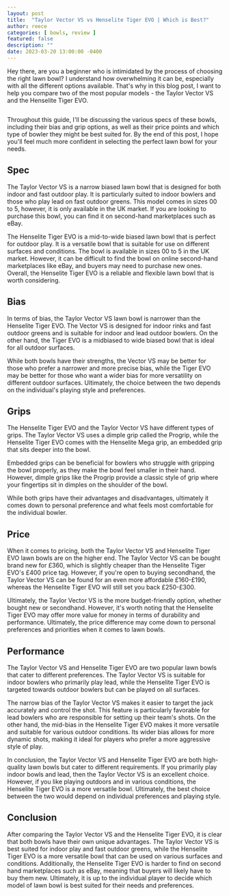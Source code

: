 ```yaml
---
layout: post
title:  "Taylor Vector VS vs Henselite Tiger EVO | Which is Best?"
author: reece
categories: [ bowls, review ]
featured: false
description: ""
date: 2023-03-20 13:00:00 -0400
---
```

    

<!-- wp:paragraph -->
<p xmlns="http://www.w3.org/1999/xhtml">Hey there, are you a beginner who is intimidated by the process of choosing the right lawn bowl? I understand how overwhelming it can be, especially with all the different options available. That's why in this blog post, I want to help you compare two of the most popular models - the Taylor Vector VS and the Henselite Tiger EVO.</p>
<!-- /wp:paragraph -->

<!-- wp:image {"id":2055,"sizeSlug":"large","linkDestination":"none"} -->
<figure class="wp-block-image size-large"><img src="/img/posts/taylor-vector-vs-vs-henselite-tiger-evo-1024x576.jpg" alt="" class="wp-image-2055"/></figure>
<!-- /wp:image -->

<!-- wp:paragraph -->
<p>Throughout this guide, I'll be discussing the various specs of these bowls, including their bias and grip options, as well as their price points and which type of bowler they might be best suited for. By the end of this post, I hope you'll feel much more confident in selecting the perfect lawn bowl for your needs.</p>
<!-- /wp:paragraph -->

<!-- wp:heading -->
<h2>Spec</h2>
<!-- /wp:heading -->

<!-- wp:paragraph -->
<p>The Taylor Vector VS is a narrow biased lawn bowl that is designed for both indoor and fast outdoor play. It is particularly suited to indoor bowlers and those who play lead on fast outdoor greens. This model comes in sizes 00 to 5, however, it is only available in the UK market. If you are looking to purchase this bowl, you can find it on second-hand marketplaces such as eBay.</p>
<!-- /wp:paragraph -->

<!-- wp:paragraph -->
<p>The Henselite Tiger EVO is a mid-to-wide biased lawn bowl that is perfect for outdoor play. It is a versatile bowl that is suitable for use on different surfaces and conditions. The bowl is available in sizes 00 to 5 in the UK market. However, it can be difficult to find the bowl on online second-hand marketplaces like eBay, and buyers may need to purchase new ones. Overall, the Henselite Tiger EVO is a reliable and flexible lawn bowl that is worth considering.</p>
<!-- /wp:paragraph -->

<!-- wp:heading -->
<h2>Bias</h2>
<!-- /wp:heading -->

<!-- wp:paragraph -->
<p>In terms of bias, the Taylor Vector VS lawn bowl is narrower than the Henselite Tiger EVO. The Vector VS is designed for indoor rinks and fast outdoor greens and is suitable for indoor and lead outdoor bowlers. On the other hand, the Tiger EVO is a midbiased to wide biased bowl that is ideal for all outdoor surfaces.</p>
<!-- /wp:paragraph -->

<!-- wp:paragraph -->
<p>While both bowls have their strengths, the Vector VS may be better for those who prefer a narrower and more precise bias, while the Tiger EVO may be better for those who want a wider bias for more versatility on different outdoor surfaces. Ultimately, the choice between the two depends on the individual's playing style and preferences.</p>
<!-- /wp:paragraph -->

<!-- wp:heading -->
<h2>Grips</h2>
<!-- /wp:heading -->

<!-- wp:paragraph -->
<p>The Henselite Tiger EVO and the Taylor Vector VS have different types of grips. The Taylor Vector VS uses a dimple grip called the Progrip, while the Henselite Tiger EVO comes with the Henselite Mega grip, an embedded grip that sits deeper into the bowl.</p>
<!-- /wp:paragraph -->

<!-- wp:paragraph -->
<p>Embedded grips can be beneficial for bowlers who struggle with gripping the bowl properly, as they make the bowl feel smaller in their hand. However, dimple grips like the Progrip provide a classic style of grip where your fingertips sit in dimples on the shoulder of the bowl.</p>
<!-- /wp:paragraph -->

<!-- wp:paragraph -->
<p>While both grips have their advantages and disadvantages, ultimately it comes down to personal preference and what feels most comfortable for the individual bowler.</p>
<!-- /wp:paragraph -->

<!-- wp:heading -->
<h2>Price</h2>
<!-- /wp:heading -->

<!-- wp:paragraph -->
<p>When it comes to pricing, both the Taylor Vector VS and Henselite Tiger EVO lawn bowls are on the higher end. The Taylor Vector VS can be bought brand new for £360, which is slightly cheaper than the Henselite Tiger EVO's £400 price tag. However, if you're open to buying secondhand, the Taylor Vector VS can be found for an even more affordable £160-£190, whereas the Henselite Tiger EVO will still set you back £250-£300.</p>
<!-- /wp:paragraph -->

<!-- wp:paragraph -->
<p>Ultimately, the Taylor Vector VS is the more budget-friendly option, whether bought new or secondhand. However, it's worth noting that the Henselite Tiger EVO may offer more value for money in terms of durability and performance. Ultimately, the price difference may come down to personal preferences and priorities when it comes to lawn bowls.</p>
<!-- /wp:paragraph -->

<!-- wp:heading -->
<h2>Performance</h2>
<!-- /wp:heading -->

<!-- wp:paragraph -->
<p>The Taylor Vector VS and Henselite Tiger EVO are two popular lawn bowls that cater to different preferences. The Taylor Vector VS is suitable for indoor bowlers who primarily play lead, while the Henselite Tiger EVO is targeted towards outdoor bowlers but can be played on all surfaces.</p>
<!-- /wp:paragraph -->

<!-- wp:paragraph -->
<p>The narrow bias of the Taylor Vector VS makes it easier to target the jack accurately and control the shot. This feature is particularly favorable for lead bowlers who are responsible for setting up their team's shots. On the other hand, the mid-bias in the Henselite Tiger EVO makes it more versatile and suitable for various outdoor conditions. Its wider bias allows for more dynamic shots, making it ideal for players who prefer a more aggressive style of play.</p>
<!-- /wp:paragraph -->

<!-- wp:paragraph -->
<p>In conclusion, the Taylor Vector VS and Henselite Tiger EVO are both high-quality lawn bowls but cater to different requirements. If you primarily play indoor bowls and lead, then the Taylor Vector VS is an excellent choice. However, if you like playing outdoors and in various conditions, the Henselite Tiger EVO is a more versatile bowl. Ultimately, the best choice between the two would depend on individual preferences and playing style.</p>
<!-- /wp:paragraph -->

<!-- wp:heading -->
<h2>Conclusion</h2>
<!-- /wp:heading -->

<!-- wp:paragraph -->
<p>After comparing the Taylor Vector VS and the Henselite Tiger EVO, it is clear that both bowls have their own unique advantages. The Taylor Vector VS is best suited for indoor play and fast outdoor greens, while the Henselite Tiger EVO is a more versatile bowl that can be used on various surfaces and conditions. Additionally, the Henselite Tiger EVO is harder to find on second hand marketplaces such as eBay, meaning that buyers will likely have to buy them new. Ultimately, it is up to the individual player to decide which model of lawn bowl is best suited for their needs and preferences.</p>
<!-- /wp:paragraph -->
    